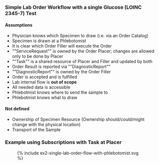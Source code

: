 ### Simple Lab Order Workflow with a single Glucose (LOINC 2345-7) Test 

#### Assumptions
- Physician knows which Specimen to draw (i.e. via an Order Catalog)
- Specimen is drawn at a Phlebotomist
- It is clear which Order Filler will execute the Order
- ""ServiceRequest"" is owned by the Order Placer; changes are allowed only to be done by Placer
- ""Task"" is a shared resource of Placer and Filler and updated by both
- Order Result is reported via ""DiagnosticReport""
- ""DiagnosticReport"" is owned by the Order Filler
- Order is accepted and is fulfilled 
- Lab internal flow is **out of scope**
- All needed data is accessible
- Phlebotmist knows where to send the sample to
- Phlebotmist knows what to draw
#### Not defined
- Ownership of Specimen Resource (Ownership should/could/might change with the physical location)
- Transport of the Sample

### Example using Subscriptions with Task at Placer
<figure>
  {% include ex2-single-lab-order-flow-with-phlebotomist.svg %}
</figure>
